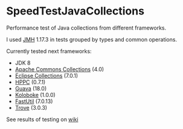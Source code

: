# SpeedTestJavaCollections
Performance test of Java collections from different frameworks.

I used [JMH](http://java-performance.info/jmh/) 1.17.3 in tests grouped by types and common operations.

Currently tested next frameworks:
- JDK 8
- [Apache Commons Collections](http://commons.apache.org/proper/commons-collections/) (4.0)
- [Eclipse Collections](https://www.eclipse.org/collections/) (7.0.1)
- [HPPC](http://labs.carrotsearch.com/hppc.html) (0.7.1)
- [Guava](https://github.com/google/guava) (18.0)
- [Koloboke](https://github.com/OpenHFT/Koloboke) (1.0.0)
- [FastUtil](http://fastutil.di.unimi.it/) (7.0.13)
- [Trove](http://trove.starlight-systems.com/) (3.0.3)

See results of testing on [wiki](https://github.com/VSergey/SpeedTestJavaCollections/wiki)
